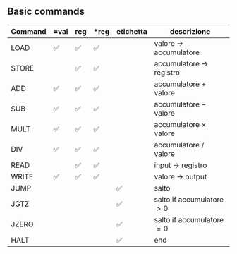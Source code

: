 ## Basic commands
| Command | =val | reg | \*reg | etichetta | descrizione                   |
| ------- | ---- | --- | ----- | --------- | ----------------------------- |
| LOAD    | ✅   | ✅  | ✅    |           | valore $\to$ accumulatore     |
| STORE   |      | ✅  | ✅    |           | accumulatore $\to$ registro   |
| ADD     | ✅   | ✅  | ✅    |           | accumulatore $+$ valore       |
| SUB     | ✅   | ✅  | ✅    |           | accumulatore $-$ valore       |
| MULT    | ✅   | ✅  | ✅    |           | accumulatore $\times$ valore  |
| DIV     | ✅   | ✅  | ✅    |           | accumulatore $/$ valore       |
| READ    |      | ✅  | ✅    |           | input $\to$ registro          |
| WRITE   | ✅   | ✅  | ✅    |           | valore $\to$ output           |
| JUMP    |      |     |       | ✅        | salto                         |
| JGTZ    |      |     |       | ✅        | salto if accumulatore $\gt 0$ |
| JZERO   |      |     |       | ✅        | salto if accumulatore $= 0$   |
| HALT    |      |     |       | ✅        | end                           |
